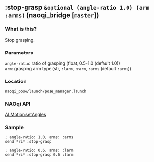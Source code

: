 ## :stop-grasp `&optional (angle-ratio 1.0) (arm :arms)` (naoqi_bridge [`master`])

### What is this?

Stop grasping.  

### Parameters

`angle-ratio`: ratio of grasping (float, 0.5-1.0 (default 1.0))  
`arm`: grasping arm type (str, `:larm`, `:rarm`, `:arms` (default `:arms`))  

### Location

`naoqi_pose/launch/pose_manager.launch`  

### NAOqi API

[ALMotion:setAngles](http://doc.aldebaran.com/2-5/naoqi/motion/control-joint-api.html#ALMotionProxy::setAngles__AL::ALValueCR.AL::ALValueCR.floatCR)  

### Sample

```
; angle-ratio: 1.0, arms: :arms
send *ri* :stop-grasp

; angle-ratio: 0.6, arms: :larm
send *ri* :stop-grasp 0.6 :larm
```
